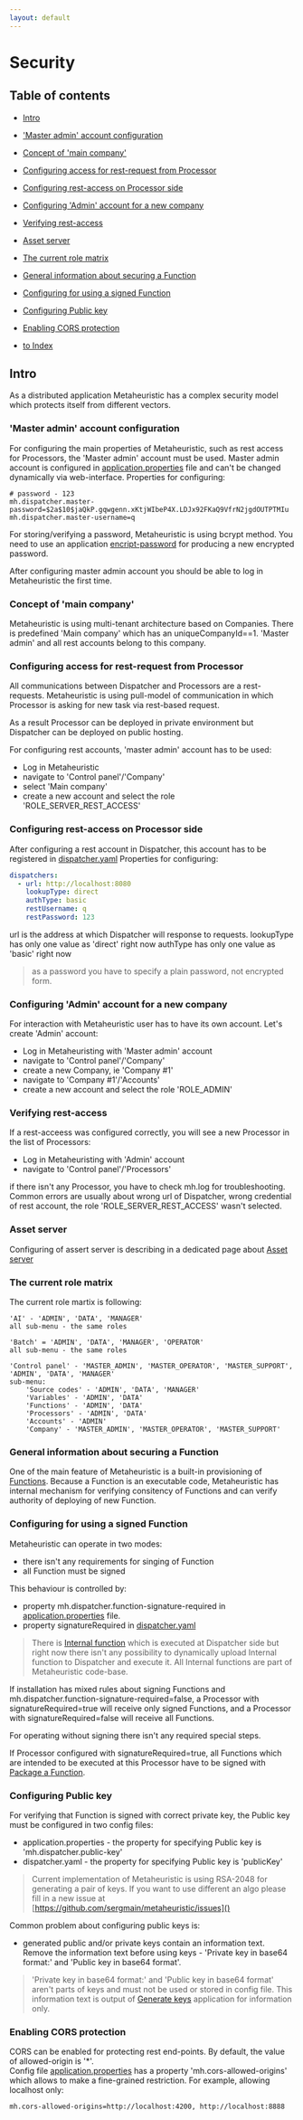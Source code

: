 ```yaml
---
layout: default
---
```


# Security

## Table of contents

- [Intro](#intro)
- ['Master admin' account configuration](#master-admin-account-configuration)
- [Concept of 'main company'](#concept-of-main-company)
- [Configuring access for rest-request from Processor](#configuring-access-for-rest-request-from-processor)
- [Configuring rest-access on Processor side](#configuring-rest-access-on-processor-side)
- [Configuring 'Admin' account for a new company](#configuring-admin-account-for-a-new-company)
- [Verifying rest-access](#verifying-rest-access)
- [Asset server](#asset-server)
- [The current role matrix](#the-current-role-matrix)
- [General information about securing a Function](#general-information-about-securing-a-function)
- [Configuring for using a signed Function](#configuring-for-using-a-signed-function)
- [Configuring Public key](#configuring-public-key)
- [Enabling CORS protection](#enabling-cors-protection)

- [to Index](/index)

## Intro

As a distributed application Metaheuristic has a complex security model which protects itself from different vectors.



### 'Master admin' account configuration

For configuring the main properties of Metaheuristic, such as rest access for Processors, 
the 'Master admin' account must be used. Master admin account is configured in 
[application.properties](/p/application_properties.md) file and can't be changed dynamically via web-interface.
Properties for configuring:
```properties
# password - 123
mh.dispatcher.master-password=$2a$10$jaQkP.gqwgenn.xKtjWIbeP4X.LDJx92FKaQ9VfrN2jgdOUTPTMIu
mh.dispatcher.master-username=q
```

For storing/verifying a password, Metaheuristic is using bcrypt method. 
You need to use an application [encript-password](/p/encrypt-password.md)  for producing a new encrypted password.

After configuring master admin account you should be able to log in Metaheuristic the first time.

### Concept of 'main company'
Metaheuristic is using multi-tenant architecture based on Companies. 
There is predefined 'Main company' which has an uniqueCompanyId==1. 
'Master admin' and all rest accounts belong to this company.
 

### Configuring access for rest-request from Processor
All communications between Dispatcher and Processors are a rest-requests. 
Metaheuristic is using pull-model of communication in which Processor is asking for new task via rest-based request.

As a result Processor can be deployed in private environment but Dispatcher can be deployed on public hosting.

For configuring rest accounts, 'master admin' account has to be used:
 - Log in Metaheuristic
 - navigate to 'Control panel'/'Company' 
 - select 'Main company'
 - create a new account and select the role 'ROLE_SERVER_REST_ACCESS'


### Configuring rest-access on Processor side
After configuring a rest account in Dispatcher,
this account has to be registered in [dispatcher.yaml](/p/description-of-dispatcher-yaml.md)
Properties for configuring:
```yaml
dispatchers:   
  - url: http://localhost:8080   
    lookupType: direct   
    authType: basic   
    restUsername: q
    restPassword: 123   
```

url is the address at which Dispatcher will response to requests.
lookupType has only one value as 'direct' right now
authType has only one value as 'basic' right now

> as a password you have to specify a plain password, not encrypted form. 


### Configuring 'Admin' account for a new company
For interaction with Metaheuristic user has to have its own account.
Let's create 'Admin' account:
 - Log in Metaheuristing with 'Master admin' account
 - navigate to 'Control panel'/'Company' 
 - create a new Company, ie 'Company #1'
 - navigate to 'Company #1'/'Accounts'
 - create a new account and select the role 'ROLE_ADMIN'
 

### Verifying rest-access
If a rest-acceess was configured correctly, you will see a new Processor in the list of Processors:
 - Log in Metaheuristing with 'Admin' account
 - navigate to 'Control panel'/'Processors' 
 
if there isn't any Processor, you have to check mh.log for troubleshooting. 
Common errors are usually about wrong url of Dispatcher, wrong credential of rest account, 
the role 'ROLE_SERVER_REST_ACCESS' wasn't selected. 


### Asset server
Configuring of assert server is describing in a dedicated page about [Asset server](/p/asset-server.md)  
  
### The current role matrix
The current role martix is following:

```text
'AI' - 'ADMIN', 'DATA', 'MANAGER'
all sub-menu - the same roles

'Batch' = 'ADMIN', 'DATA', 'MANAGER', 'OPERATOR'
all sub-menu - the same roles

'Control panel' - 'MASTER_ADMIN', 'MASTER_OPERATOR', 'MASTER_SUPPORT', 'ADMIN', 'DATA', 'MANAGER'
sub-menu:
    'Source codes' - 'ADMIN', 'DATA', 'MANAGER'
    'Variables' - 'ADMIN', 'DATA'
    'Functions' - 'ADMIN', 'DATA'
    'Processors' - 'ADMIN', 'DATA'
    'Accounts' - 'ADMIN'
    'Company' - 'MASTER_ADMIN', 'MASTER_OPERATOR', 'MASTER_SUPPORT'
```

### General information about securing a Function
One of the main feature of Metaheuristic is a built-in provisioning of [Functions](/p/function.md).
Because a Function is an executable code, Metaheuristic has internal mechanism for verifying consitency of Functions 
and can verify authority of deploying of new Function.


### Configuring for using a signed Function
Metaheuristic can operate in two modes:
- there isn't any requirements for singing of Function
- all Function must be signed 

This behaviour is controlled by: 
  -  property mh.dispatcher.function-signature-required in [application.properties](/p/application_properties.md) file.
  -  property signatureRequired in [dispatcher.yaml](/p/description-of-dispatcher-yaml.md)
> There is [Internal function](/p/internal-function.md) which is executed at Dispatcher side but right now 
> there isn't any possibility to dynamically upload Internal function to Dispatcher and execute it. 
> All Internal functions are part of Metaheuristic code-base.  

If installation has mixed rules about signing Functions and mh.dispatcher.function-signature-required=false, 
a Processor with signatureRequired=true will receive only signed Functions, 
and a Processor with signatureRequired=false will receive all Functions.     
  

For operating without signing there isn't any required special steps.


If Processor configured with signatureRequired=true, all Functions which are intended to be executed 
at this Processor have to be signed with [Package a Function](/p/package-a-function.md).

### Configuring Public key
For verifying that Function is signed with correct private key, the Public key must be configured in two config files:
 - application.properties - the property for specifying Public key is 'mh.dispatcher.public-key'
 - dispatcher.yaml - the property for specifying Public key is 'publicKey'
 
> Current implementation of Metaheuristic is using RSA-2048 for generating a pair of keys. 
> If you want to use different an algo please fill in a new issue at [https://github.com/sergmain/metaheuristic/issues]() 

Common problem about configuring public keys is:
- generated public and/or private keys contain an information text. Remove the information text before using keys - 
'Private key in base64 format:' and 'Public key in base64 format'. 

> 'Private key in base64 format:' and 'Public key in base64 format' 
>aren't parts of keys and must not be used or stored in config file. 
>This information text is output of [Generate keys](/p/gen-keys.md) application for information only. 
>
>

### Enabling CORS protection
CORS can be enabled for protecting rest end-points. By default, the value of allowed-origin is '*'.    
Config file [application.properties](/p/application_properties.md) has a property 'mh.cors-allowed-origins' 
which allows to make a fine-grained restriction. 
For example, allowing localhost only:
```properties
mh.cors-allowed-origins=http://localhost:4200, http://localhost:8888
```
     